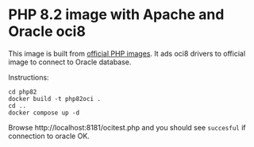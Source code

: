 # PHP 8.2 image with Apache and Oracle oci8

This image is built from [official PHP images](https://hub.docker.com/_/php/). It ads oci8 drivers to official image to connect to Oracle database.

Instructions:
```
cd php82
docker build -t php82oci .
cd ..
docker compose up -d
```

Browse http://localhost:8181/ocitest.php and you should see `succesful` if connection to oracle OK.
